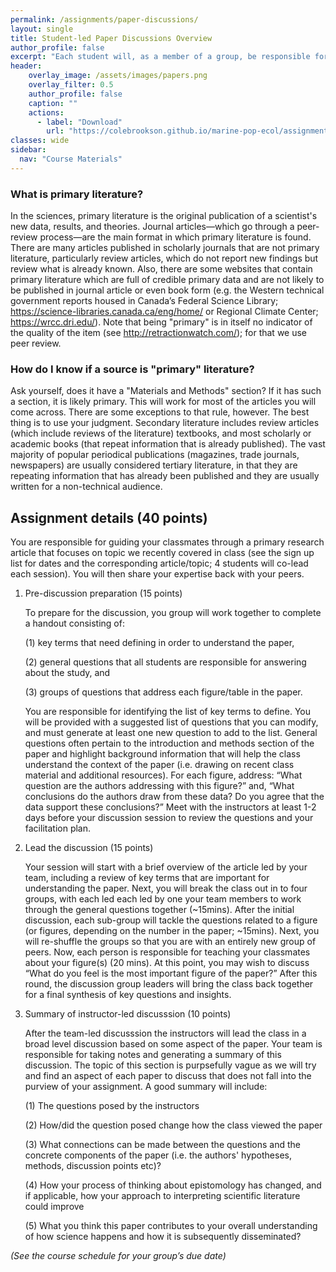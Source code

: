 ```yaml
---
permalink: /assignments/paper-discussions/
layout: single
title: Student-led Paper Discussions Overview
author_profile: false
excerpt: "Each student will, as a member of a group, be responsible for a deep reading and leading the discussion of one paper at some point in the course"
header:
    overlay_image: /assets/images/papers.png
    overlay_filter: 0.5
    author_profile: false
    caption: ""
    actions:
      - label: "Download"
        url: "https://colebrookson.github.io/marine-pop-ecol/assignments/paper-discussions.pdf"
classes: wide
sidebar:
  nav: "Course Materials"
---
```


### What is primary literature?  

In the sciences, primary literature is the original publication of a scientist's new data, results, and theories. Journal articles—which go through a peer-review process—are the main format in which primary literature is found. There are many articles published in scholarly journals that are not primary literature, particularly review articles, which do not report new findings but review what is already known. Also, there are some websites that contain primary literature which are full of credible primary data and are not likely to be published in journal article or even book form (e.g. the Western technical government reports housed in Canada’s Federal Science Library; https://science-libraries.canada.ca/eng/home/ or Regional Climate Center; https://wrcc.dri.edu/). Note that being "primary" is in itself no indicator of the quality of the item (see http://retractionwatch.com/); for that we use peer review.

### How do I know if a source is "primary" literature?

Ask yourself, does it have a "Materials and Methods" section?  If it has such a section, it is likely primary. This will work for most of the articles you will come across.  There are some exceptions to that rule, however. The best thing is to use your judgment.  Secondary literature includes review articles (which include reviews of the literature) textbooks, and most scholarly or academic books (that repeat information that is already published).  The vast majority of popular periodical publications (magazines, trade journals, newspapers) are usually considered tertiary literature, in that they are repeating information that has already been published and they are usually written for a non-technical audience.

## Assignment details (40 points)

You are responsible for guiding your classmates through a primary research article that focuses on topic we recently covered in class (see the sign up list for dates and the corresponding article/topic; 4 students will co-lead each session). You will then share your expertise back with your peers.

1. Pre-discussion preparation (15 points)

    To prepare for the discussion, you group will work together to complete a handout consisting of: 

    (1) key terms that need defining in order to understand the paper, 
    
    (2) general questions that all students are responsible for answering about the study, and 
    
    (3) groups of questions that address each figure/table in the paper. 

    You are responsible for identifying the list of key terms to define. You will be provided with a suggested list of questions that you can modify, and must generate at least one new question to add to the list. General questions often pertain to the introduction and methods section of the paper and highlight background information that will help the class understand the context of the paper (i.e. drawing on recent class material and additional resources). For each figure, address: “What question are the authors addressing with this figure?” and, “What conclusions do the authors draw from these data? Do you agree that the data support these conclusions?” Meet with the instructors at least 1-2 days before your discussion session to review the questions and your facilitation plan. 

2. Lead the discussion (15 points)

    Your session will start with a brief overview of the article led by your team, including a review of key terms that are important for understanding the paper. Next, you will break the class out in to four groups, with each led each led by one your team members to work through the general questions together (~15mins). After the initial discussion, each sub-group will tackle the questions related to a figure (or figures, depending on the number in the paper; ~15mins). Next, you will re-shuffle the groups so that you are with an entirely new group of peers. Now, each person is responsible for teaching your classmates about your figure(s) (20 mins). At this point, you may wish to discuss “What do you feel is the most important figure of the paper?”  After this round, the discussion group leaders will bring the class back together for a final synthesis of key questions and insights. 

3. Summary of instructor-led discusssion (10 points)

    After the team-led discusssion the instructors will lead the class in a broad level discussion based on some aspect of the paper. Your team is responsible for taking notes and generating a summary of this discussion. The topic of this section is purpsefully vague as we will try and find an aspect of each paper to discuss that does not fall into the purview of your assignment. 
    A good summary will include:

    (1) The questions posed by the instructors

    (2) How/did the question posed change how the class viewed the paper

    (3) What connections can be made between the questions and the concrete components of the paper (i.e. the authors' hypotheses, methods, discussion points etc)?

    (4) How your process of thinking about epistomology has changed, and if applicable, how your approach to interpreting scientific literature could improve

    (5) What you think this paper contributes to your overall understanding of how science happens and how it is subsequently disseminated?

*(See the course schedule for your group’s due date)*

